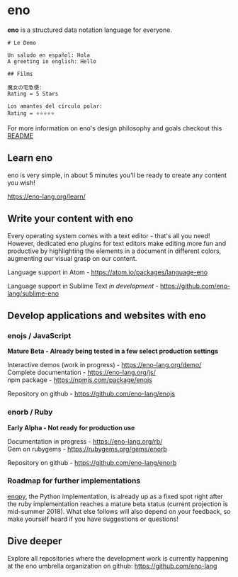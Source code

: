 # eno

**eno** is a structured data notation language for everyone.

```eno
# Le Demo

Un saludo en español: Hola
A greeting in english: Hello

## Films

魔女の宅急便:
Rating = 5 Stars

Los amantes del círculo polar:
Rating = ⭐⭐⭐⭐⭐   
```

For more information on eno's design philosophy and goals checkout this [README](https://github.com/eno-lang/eno/blob/master/README.md)

## Learn eno

eno is very simple, in about 5 minutes you'll be ready to create any content you wish!

<https://eno-lang.org/learn/>

## Write your content with eno

Every operating system comes with a text editor - that's all you need! However, dedicated eno plugins for text editors make editing more fun and productive by highlighting the elements in a document in different colors, augmenting our visual grasp on our content.


Language support in Atom - <https://atom.io/packages/language-eno>  

Language support in Sublime Text *in development* - <https://github.com/eno-lang/sublime-eno>  

## Develop applications and websites with eno

### enojs / JavaScript

**Mature Beta - Already being tested in a few select production settings**

Interactive demos (work in progress) - <https://eno-lang.org/demo/>  
Complete documentation - <https://eno-lang.org/js/>  
npm package - <https://npmjs.com/package/enojs>

Repository on github - <https://github.com/eno-lang/enojs>  

### enorb / Ruby

**Early Alpha - Not ready for production use**

Documentation in progress - <https://eno-lang.org/rb/>   
Gem on rubygems - <https://rubygems.org/gems/enorb>

Repository on github - <https://github.com/eno-lang/enorb>  

### Roadmap for further implementations

[enopy](https://github.com/eno-lang/enopy), the Python implementation, is
already up as a fixed spot right after the ruby implementation reaches a mature
beta status (current projection is mid-summer 2018). What else follows will also
depend on your feedback, so make yourself heard if you have suggestions or
questions!

## Dive deeper

Explore all repositories where the development work is currently happening at the eno umbrella organization on github: <https://github.com/eno-lang>
